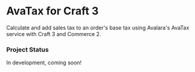 # AvaTax for Craft 3
Calculate and add sales tax to an order's base tax using Avalara's AvaTax service with Craft 3 and Commerce 2.

### Project Status

In development, coming soon!
